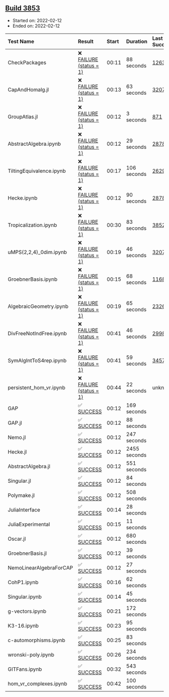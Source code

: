 ## [Build 3853](https://oscarci.mathematik.uni-kl.de/job/oscar-stable/3853/)

* Started on: 2022-02-12
* Ended on: 2022-02-12

| Test Name    | Result | Start | Duration | Last Success | First Failure |
|:-------------|:-------|:------|:---------|:-------------|:--------------|
| CheckPackages | ❌ [FAILURE (status = 1)](https://oscarci.mathematik.uni-kl.de/job/oscar-stable/3853/artifact/logs/build-3853/CheckPackages.log) | 00:11 | 88 seconds | [1263](https://oscarci.mathematik.uni-kl.de/job/oscar-stable/1263/) | [1264](https://oscarci.mathematik.uni-kl.de/job/oscar-stable/1264/) |
| CapAndHomalg.jl | ❌ [FAILURE (status = 1)](https://oscarci.mathematik.uni-kl.de/job/oscar-stable/3853/artifact/logs/build-3853/CapAndHomalg.jl.log) | 00:13 | 63 seconds | [3207](https://oscarci.mathematik.uni-kl.de/job/oscar-stable/3207/) | [3208](https://oscarci.mathematik.uni-kl.de/job/oscar-stable/3208/) |
| GroupAtlas.jl | ❌ [FAILURE (status = 1)](https://oscarci.mathematik.uni-kl.de/job/oscar-stable/3853/artifact/logs/build-3853/GroupAtlas.jl.log) | 00:12 | 3 seconds | [871](https://oscarci.mathematik.uni-kl.de/job/oscar-stable/871/) | [872](https://oscarci.mathematik.uni-kl.de/job/oscar-stable/872/) |
| AbstractAlgebra.ipynb | ❌ [FAILURE (status = 1)](https://oscarci.mathematik.uni-kl.de/job/oscar-stable/3853/artifact/logs/build-3853/AbstractAlgebra.ipynb.log) | 00:12 | 29 seconds | [2878](https://oscarci.mathematik.uni-kl.de/job/oscar-stable/2878/) | [2879](https://oscarci.mathematik.uni-kl.de/job/oscar-stable/2879/) |
| TiltingEquivalence.ipynb | ❌ [FAILURE (status = 1)](https://oscarci.mathematik.uni-kl.de/job/oscar-stable/3853/artifact/logs/build-3853/TiltingEquivalence.ipynb.log) | 00:17 | 106 seconds | [2629](https://oscarci.mathematik.uni-kl.de/job/oscar-stable/2629/) | [2630](https://oscarci.mathematik.uni-kl.de/job/oscar-stable/2630/) |
| Hecke.ipynb | ❌ [FAILURE (status = 1)](https://oscarci.mathematik.uni-kl.de/job/oscar-stable/3853/artifact/logs/build-3853/Hecke.ipynb.log) | 00:12 | 90 seconds | [2878](https://oscarci.mathematik.uni-kl.de/job/oscar-stable/2878/) | [2879](https://oscarci.mathematik.uni-kl.de/job/oscar-stable/2879/) |
| Tropicalization.ipynb | ❌ [FAILURE (status = 1)](https://oscarci.mathematik.uni-kl.de/job/oscar-stable/3853/artifact/logs/build-3853/Tropicalization.ipynb.log) | 00:30 | 83 seconds | [3852](https://oscarci.mathematik.uni-kl.de/job/oscar-stable/3852/) | [3853](https://oscarci.mathematik.uni-kl.de/job/oscar-stable/3853/) |
| uMPS(2,2,4)_0dim.ipynb | ❌ [FAILURE (status = 1)](https://oscarci.mathematik.uni-kl.de/job/oscar-stable/3853/artifact/logs/build-3853/uMPS-2-2-4-_0dim.ipynb.log) | 00:19 | 46 seconds | [3207](https://oscarci.mathematik.uni-kl.de/job/oscar-stable/3207/) | [3208](https://oscarci.mathematik.uni-kl.de/job/oscar-stable/3208/) |
| GroebnerBasis.ipynb | ❌ [FAILURE (status = 1)](https://oscarci.mathematik.uni-kl.de/job/oscar-stable/3853/artifact/logs/build-3853/GroebnerBasis.ipynb.log) | 00:15 | 68 seconds | [1168](https://oscarci.mathematik.uni-kl.de/job/oscar-stable/1168/) | [1169](https://oscarci.mathematik.uni-kl.de/job/oscar-stable/1169/) |
| AlgebraicGeometry.ipynb | ❌ [FAILURE (status = 1)](https://oscarci.mathematik.uni-kl.de/job/oscar-stable/3853/artifact/logs/build-3853/AlgebraicGeometry.ipynb.log) | 00:19 | 65 seconds | [2326](https://oscarci.mathematik.uni-kl.de/job/oscar-stable/2326/) | [2327](https://oscarci.mathematik.uni-kl.de/job/oscar-stable/2327/) |
| DivFreeNotIndFree.ipynb | ❌ [FAILURE (status = 1)](https://oscarci.mathematik.uni-kl.de/job/oscar-stable/3853/artifact/logs/build-3853/DivFreeNotIndFree.ipynb.log) | 00:41 | 46 seconds | [2998](https://oscarci.mathematik.uni-kl.de/job/oscar-stable/2998/) | [2999](https://oscarci.mathematik.uni-kl.de/job/oscar-stable/2999/) |
| SymAlgIntToS4rep.ipynb | ❌ [FAILURE (status = 1)](https://oscarci.mathematik.uni-kl.de/job/oscar-stable/3853/artifact/logs/build-3853/SymAlgIntToS4rep.ipynb.log) | 00:41 | 59 seconds | [3457](https://oscarci.mathematik.uni-kl.de/job/oscar-stable/3457/) | [3458](https://oscarci.mathematik.uni-kl.de/job/oscar-stable/3458/) |
| persistent_hom_vr.ipynb | ❌ [FAILURE (status = 1)](https://oscarci.mathematik.uni-kl.de/job/oscar-stable/3853/artifact/logs/build-3853/persistent_hom_vr.ipynb.log) | 00:44 | 22 seconds | unknown | unknown |
| GAP | ✅ [SUCCESS](https://oscarci.mathematik.uni-kl.de/job/oscar-stable/3853/artifact/logs/build-3853/GAP.log) | 00:12 | 169 seconds |  |  |
| GAP.jl | ✅ [SUCCESS](https://oscarci.mathematik.uni-kl.de/job/oscar-stable/3853/artifact/logs/build-3853/GAP.jl.log) | 00:12 | 88 seconds |  |  |
| Nemo.jl | ✅ [SUCCESS](https://oscarci.mathematik.uni-kl.de/job/oscar-stable/3853/artifact/logs/build-3853/Nemo.jl.log) | 00:12 | 247 seconds |  |  |
| Hecke.jl | ✅ [SUCCESS](https://oscarci.mathematik.uni-kl.de/job/oscar-stable/3853/artifact/logs/build-3853/Hecke.jl.log) | 00:12 | 2455 seconds |  |  |
| AbstractAlgebra.jl | ✅ [SUCCESS](https://oscarci.mathematik.uni-kl.de/job/oscar-stable/3853/artifact/logs/build-3853/AbstractAlgebra.jl.log) | 00:12 | 551 seconds |  |  |
| Singular.jl | ✅ [SUCCESS](https://oscarci.mathematik.uni-kl.de/job/oscar-stable/3853/artifact/logs/build-3853/Singular.jl.log) | 00:12 | 84 seconds |  |  |
| Polymake.jl | ✅ [SUCCESS](https://oscarci.mathematik.uni-kl.de/job/oscar-stable/3853/artifact/logs/build-3853/Polymake.jl.log) | 00:12 | 508 seconds |  |  |
| JuliaInterface | ✅ [SUCCESS](https://oscarci.mathematik.uni-kl.de/job/oscar-stable/3853/artifact/logs/build-3853/JuliaInterface.log) | 00:14 | 28 seconds |  |  |
| JuliaExperimental | ✅ [SUCCESS](https://oscarci.mathematik.uni-kl.de/job/oscar-stable/3853/artifact/logs/build-3853/JuliaExperimental.log) | 00:15 | 11 seconds |  |  |
| Oscar.jl | ✅ [SUCCESS](https://oscarci.mathematik.uni-kl.de/job/oscar-stable/3853/artifact/logs/build-3853/Oscar.jl.log) | 00:12 | 680 seconds |  |  |
| GroebnerBasis.jl | ✅ [SUCCESS](https://oscarci.mathematik.uni-kl.de/job/oscar-stable/3853/artifact/logs/build-3853/GroebnerBasis.jl.log) | 00:12 | 39 seconds |  |  |
| NemoLinearAlgebraForCAP | ✅ [SUCCESS](https://oscarci.mathematik.uni-kl.de/job/oscar-stable/3853/artifact/logs/build-3853/NemoLinearAlgebraForCAP.log) | 00:12 | 27 seconds |  |  |
| CohP1.ipynb | ✅ [SUCCESS](https://oscarci.mathematik.uni-kl.de/job/oscar-stable/3853/artifact/logs/build-3853/CohP1.ipynb.log) | 00:16 | 62 seconds |  |  |
| Singular.ipynb | ✅ [SUCCESS](https://oscarci.mathematik.uni-kl.de/job/oscar-stable/3853/artifact/logs/build-3853/Singular.ipynb.log) | 00:14 | 45 seconds |  |  |
| g-vectors.ipynb | ✅ [SUCCESS](https://oscarci.mathematik.uni-kl.de/job/oscar-stable/3853/artifact/logs/build-3853/g-vectors.ipynb.log) | 00:21 | 172 seconds |  |  |
| K3-16.ipynb | ✅ [SUCCESS](https://oscarci.mathematik.uni-kl.de/job/oscar-stable/3853/artifact/logs/build-3853/K3-16.ipynb.log) | 00:23 | 95 seconds |  |  |
| c-automorphisms.ipynb | ✅ [SUCCESS](https://oscarci.mathematik.uni-kl.de/job/oscar-stable/3853/artifact/logs/build-3853/c-automorphisms.ipynb.log) | 00:25 | 83 seconds |  |  |
| wronski-poly.ipynb | ✅ [SUCCESS](https://oscarci.mathematik.uni-kl.de/job/oscar-stable/3853/artifact/logs/build-3853/wronski-poly.ipynb.log) | 00:26 | 234 seconds |  |  |
| GITFans.ipynb | ✅ [SUCCESS](https://oscarci.mathematik.uni-kl.de/job/oscar-stable/3853/artifact/logs/build-3853/GITFans.ipynb.log) | 00:32 | 543 seconds |  |  |
| hom_vr_complexes.ipynb | ✅ [SUCCESS](https://oscarci.mathematik.uni-kl.de/job/oscar-stable/3853/artifact/logs/build-3853/hom_vr_complexes.ipynb.log) | 00:42 | 100 seconds |  |  |
